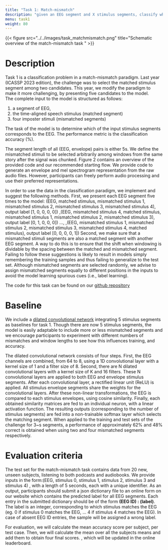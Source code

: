 ```yaml
---
title: "Task 1: Match-mismatch"
description: "given an EEG segment and X stimulus segments, classify which one of them corresponds to the EEG"
menu: task1
weight: 80
---
```

{{< figure src="../../images/task_matchmismatch.png" title="Schematic overview of the match-mismatch task " >}}

# Description

Task 1 is a classification problem in a match-mismatch paradigm. Last year (ICASSP 2023 edition), the challenge was to select the matched stimulus
segment among two candidates. This year, we modify the paradigm to make it more challenging, by presenting  five candidates to the model.  
The complete input to the model is structured as follows:

1) a segment of EEG, 
2) the time-aligned speech stimulus (matched segment)
3) four imposter stimuli (mismatched segments) 

The task of the model is to determine which of the input stimulus segments corresponds to the EEG. The performance metric is the classification accuracy (%).

The segment length of all (EEG, envelope) pairs is either 5s. We define the mismatched stimuli to be selected arbitrarily among windows from the same story after the signal was chunked.
Figure 2 contains an overview of the provided code and our recommended starting flow. We provide code to generate an envelope and
mel spectrogram representation from the raw audio files. However, participants can freely perform audio processing and use their preferred
representations.

In order to use the data in the classification paradigm, we implement and suggest the following methods. First, we present each EEG
segment five times to the model: (EEG, matched stimulus, mismatched stimulus 1, mismatched stimulus 2, mismatched stimulus 3, mismatched stimulus 4), output label [1, 0, 0, 0, 0])
 ,(EEG, mismatched stimulus 4, matched stimulus, mismatched stimulus 1, mismatched stimulus 2, mismatched stimulus 3), output label [0, 1, 0, 0, 0])
 ..., 
 ,(EEG, mismatched stimulus 1, mismatched stimulus 2, mismatched stimulus 3, mismatched stimulus 4, matched stimulus), output label [0, 0, 0, 0, 1]) 
Second, we make sure that a mismatched stimuli segments are also a matched segment with another EEG segment.
A way to do this is to ensure that the shift when windowing is dividable by the spacing between the matched and mismatched
segment. Failing to follow these suggestions is likely to result in models simply remembering the training samples and thus failing to
generalize to the test set. Although mismatched segments are selected randomly, we advise to assign mismatched segments equally to different 
positions in the inputs to avoid the model learning spurious cues (i.e., label learning).

The code for this task can be found on our [github repository](https://github.com/exporl/auditory-eeg-challenge-2024-code)

# Baseline

We include a [dilated convolutional network](https://ieeexplore.ieee.org/abstract/document/9287417?casa_token=t5BXK65duSYAAAAA:10B8PKULBXtxlxTZ6C_w1KoBIsELHfnkj4-QQ8EogEitMLnYKJmXcmZUabLF1AwyiO-qU3f-KKuc) 
integrating  5 stimulus segments as baselines for task 1. Though there are now 5 stimulus segments, the model is easily adaptable to include more or less mismatched 
segments and we encourage participants to experiment with different numbers of mismatches and window lengths to see how this influences training, and accuracy. 
 
The dilated convolutional network consists of four steps. First, the
EEG channels are combined, from 64 to 8, using a 1D convolutional layer with a kernel size of 1 and a filter size of 8. Second, there are
N dilated convolutional layers with a kernel size of K and 16 filters. These N convolutional layers are applied to both EEG and envelope
stimulus segments. After each convolutional layer, a rectified linear unit (ReLU) is applied. All stimulus envelope segments share the
weights for the convolutional layers. After these non-linear transformations, the EEG is compared to each stimulus envelopes, using cosine
similarity. Finally, each obtained similarity matrices are fed to an individual neuron, with a linear activation function. The resulting outputs 
(corresponding to the number of stimulus segments) are fed into a non-trainable softmax layer which selects the matching segment. 
When applied to the training and test sets of the challenge for 3~s segments, a performance of approximately 62% and 48% correct is obtained when 
using two and four mismatched segments respectively.

 
# Evaluation criteria

The test set for the match-mismatch task contains data from 20 new, unseen subjects, listening to both podcasts and audiobooks. 
We provide inputs in the form:(EEG, stimulus 0, stimulus 1,  stimulus 2, stimulus 3 and stimulus 4) , with a length of 5 seconds, each with a unique identifier.
 As an output, participants should submit a json dictionary file to an online form on our website which contains the
predicted label for all EEG segments. Each entry in the submitted dictionary should be of the form **(EEG ID) : (label)**. The label is an integer, corresponding to which stimulus matches the EEG (eg. 0 if stimulus 0 matches the EEG, ... 4 if stimulus 4 matches the EEG). 
In case of absent EEG ID entries, the sample will be assigned a wrong label.


For evaluation, we will calculate the mean accuracy score per subject, per test case. Then, we will calculate the mean over all the subjects means and add them to obtain four final scores. , which will be updated in the online leaderboard. 





